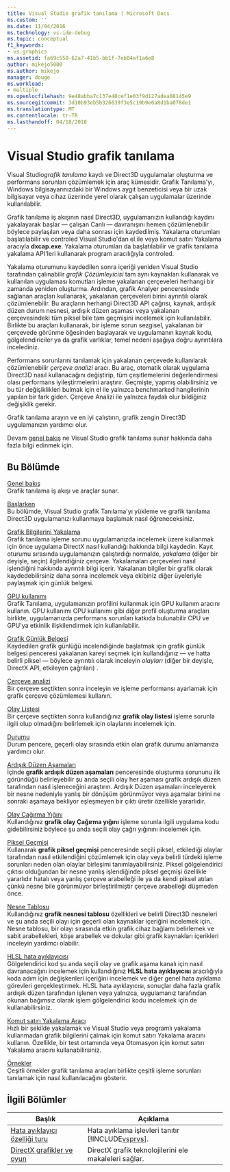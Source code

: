 ```yaml
---
title: Visual Studio grafik tanılama | Microsoft Docs
ms.custom: ''
ms.date: 11/04/2016
ms.technology: vs-ide-debug
ms.topic: conceptual
f1_keywords:
- vs.graphics
ms.assetid: fa69c550-62a7-41b5-bb1f-7eb04af1a6e8
author: mikejo5000
ms.author: mikejo
manager: douge
ms.workload:
- multiple
ms.openlocfilehash: 9e48abba7c137e40cef1e03f9d127adea08145e9
ms.sourcegitcommit: 3d10b93eb5b326639f3e5c19b9e6a8d1ba078de1
ms.translationtype: MT
ms.contentlocale: tr-TR
ms.lasthandoff: 04/18/2018
---
```

# <a name="visual-studio-graphics-diagnostics"></a>Visual Studio grafik tanılama
Visual Studio*grafik tanılama* kaydı ve Direct3D uygulamalar oluşturma ve performans sorunları çözümlemek için araç kümesidir. Grafik Tanılama'yı, Windows bilgisayarınızdaki bir Windows aygıt benzeticisi veya bir uzak bilgisayar veya cihaz üzerinde yerel olarak çalışan uygulamalar üzerinde kullanılabilir.  
  
 Grafik tanılama iş akışının nasıl Direct3D, uygulamanızın kullandığı kaydını yakalayarak başlar — çalışan Canlı — davranışını hemen çözümlenebilir böylece paylaşılan veya daha sonrası için kaydedilmiş. Yakalama oturumları başlatılabilir ve controled Visual Studio'dan el ile veya komut satırı Yakalama aracıyla **dxcap.exe**. Yakalama oturumları da başlatılabilir ve grafik tanılama yakalama API'leri kullanarak program aracılığıyla controled.  
  
 Yakalama oturumunu kaydedilen sonra içeriği yeniden Visual Studio tarafından çalınabilir *grafik Çözümleyicisi* tam aynı kaynakları kullanarak ve kullanılan uygulaması komutları işleme yakalanan çerçeveleri herhangi bir zamanda yeniden oluşturma. Ardından, grafik Analyer penceresinde sağlanan araçları kullanarak, yakalanan çerçeveleri birini ayrıntılı olarak çözümlenebilir. Bu araçların herhangi Direct3D API çağrısı, kaynak, ardışık düzen durum nesnesi, ardışık düzen aşaması veya yakalanan çerçevesindeki tüm piksel bile tam geçmişini incelemek için kullanılabilir. Birlikte bu araçları kullanarak, bir işleme sorun sezgisel, yakalanan bir çerçevede görünme öğesinden başlayarak ve uygulamanın kaynak kodu, gölgelendiriciler ya da grafik varlıklar, temel nedeni aşağıya doğru ayrıntılara incelediniz.  
  
 Performans sorunlarını tanılamak için yakalanan çerçevede kullanılarak çözümlenebilir *çerçeve analizi* aracı. Bu araç, otomatik olarak uygulama Direct3D nasıl kullanacağını değiştirip, tüm çeşitlemelerini değerlendirmesi olası performans iyileştirmelerini araştırır. Geçmişte, yapmış olabilirsiniz ve bu tür değişiklikleri bulmak için el ile yalnızca benchmarked hangilerinin yapılan bir fark giden. Çerçeve Analizi ile yalnızca faydalı olur bildiğiniz değişiklik gerekir.  
  
 Grafik tanılama arayın ve en iyi çalıştırın, grafik zengin Direct3D uygulamanızın yardımcı olur.  
  
 Devam [genel bakış](overview-of-visual-studio-graphics-diagnostics.md) ne Visual Studio grafik tanılama sunar hakkında daha fazla bilgi edinmek için.  
  
## <a name="in-this-section"></a>Bu Bölümde  
 [Genel bakış](overview-of-visual-studio-graphics-diagnostics.md)  
 Grafik tanılama iş akışı ve araçlar sunar.  
  
 [Başlarken](getting-started-with-visual-studio-graphics-diagnostics.md)  
 Bu bölümde, Visual Studio grafik Tanılama'yı yükleme ve grafik tanılama Direct3D uygulamanızı kullanmaya başlamak nasıl öğreneceksiniz.  
  
 [Grafik Bilgilerini Yakalama](capturing-graphics-information.md)  
 Grafik tanılama işleme sorunu uygulamanızda incelemek üzere kullanmak için önce uygulama DirectX nasıl kullandığı hakkında bilgi kaydedin. Kayıt oturumu sırasında uygulamanızın çalıştırdığı normalde, *yakalama* (diğer bir deyişle, seçin) ilgilendiğiniz çerçeve. Yakalamaları çerçeveleri nasıl işlendiğini hakkında ayrıntılı bilgi içerir. Yakalanan bilgiler bir grafik olarak kaydedebilirsiniz daha sonra incelemek veya ekibiniz diğer üyeleriyle paylaşmak için günlük belgesi.  
  
 [GPU kullanımı](gpu-usage.md)  
 Grafik Tanılama, uygulamanızın profilini kullanmak için GPU kullanım aracını kullanın. GPU kullanımı CPU kullanımı gibi diğer profil oluşturma araçları birlikte, uygulamanızda performans sorunları katkıda bulunabilir CPU ve GPU'ya etkinlik ilişkilendirmek için kullanılabilir.  
  
 [Grafik Günlük Belgesi](graphics-log-document.md)  
 Kaydedilen grafik günlüğü incelendiğinde başlatmak için grafik günlük belgesi penceresi yakalanan kareyi seçmek için kullandığınız — ve hatta belirli piksel — böylece ayrıntılı olarak inceleyin *olayları* (diğer bir deyişle, DirectX API, etkileyen çağrıları) .  
  
 [Çerçeve analizi](graphics-frame-analysis.md)  
 Bir çerçeve seçtikten sonra inceleyin ve işleme performansı ayarlamak için grafik çerçeve çözümlemesi kullanın.  
  
 [Olay Listesi](graphics-event-list.md)  
 Bir çerçeve seçtikten sonra kullandığınız **grafik olay listesi** işleme sorunla ilgili olup olmadığını belirlemek için olaylarını incelemek için.  
  
 [Durumu](graphics-state.md)  
 Durum pencere, geçerli olay sırasında etkin olan grafik durumu anlamanıza yardımcı olur.  
  
 [Ardışık Düzen Aşamaları](graphics-pipeline-stages.md)  
 İçinde **grafik ardışık düzen aşamaları** penceresinde oluşturma sorununu ilk göründüğü belirleyebilir şu anda seçili olay her aşaması grafik ardışık düzen tarafından nasıl işleneceğini araştırın. Ardışık Düzen aşamaları inceleyerek bir nesne nedeniyle yanlış bir dönüşüm görünmüyor veya aşamalar birini ne sonraki aşamaya bekliyor eşleşmeyen bir çıktı üretir özellikle yararlıdır.  
  
 [Olay Çağırma Yığını](graphics-event-call-stack.md)  
 Kullandığınız **grafik olay Çağırma yığını** işleme sorunla ilgili uygulama kodu gidebilirsiniz böylece şu anda seçili olay çağrı yığınını incelemek için.  
  
 [Piksel Geçmişi](graphics-pixel-history.md)  
 Kullanarak **grafik piksel geçmişi** penceresinde seçili piksel, etkilediği olaylar tarafından nasıl etkilendiğini çözümlemek için olay veya belirli türdeki işleme sorunları neden olan olaylar birleşimi tanımlayabilirsiniz. Piksel gölgelendirici çıktısı olduğundan bir nesne yanlış işlendiğinde piksel geçmişi özellikle yararlıdır hatalı veya yanlış çerçeve arabelleği ile ya da kendi piksel atılan çünkü nesne bile görünmüyor birleştirilmiştir çerçeve arabelleği düşmeden önce.  
  
 [Nesne Tablosu](graphics-object-table.md)  
 Kullandığınız **grafik nesnesi tablosu** özellikleri ve belirli Direct3D nesneleri ve şu anda seçili olayı için geçerli olan kaynaklar içeriğini incelemek için. Nesne tablosu, bir olayı sırasında etkin grafik cihaz bağlamı belirlemek ve sabit arabellekleri, köşe arabellek ve dokular gibi grafik kaynakları içerikleri inceleyin yardımcı olabilir.  
  
 [HLSL hata ayıklayıcısı](hlsl-shader-debugger.md)  
 Gölgelendirici kod şu anda seçili olay ve grafik aşama kanalı için nasıl davranacağını incelemek için kullandığınız **HLSL hata ayıklayıcısı** aracılığıyla koda adım için değişkenleri içeriğini incelemek ve diğer genel hata ayıklama görevleri gerçekleştirmek. HLSL hata ayıklayıcısı, sonuçlar daha fazla grafik ardışık düzen tarafından işlenen veya yalnızca, uygulamanız tarafından okunan bağımsız olarak işlem gölgelendirici kodu incelemek için de kullanabilirsiniz.  
  
 [Komut satırı Yakalama Aracı](command-line-capture-tool.md)  
 Hızlı bir şekilde yakalamak ve Visual Studio veya programlı yakalama kullanmadan grafik bilgilerini çalmak için komut satırı Yakalama aracını kullanın. Özellikle, bir test ortamında veya Otomasyon için komut satırı Yakalama aracını kullanabilirsiniz.  
  
 [Örnekler](graphics-diagnostics-examples.md)  
 Çeşitli örnekler grafik tanılama araçları birlikte çeşitli işleme sorunları tanılamak için nasıl kullanılacağını gösterir.  
  
## <a name="related-sections"></a>İlgili Bölümler  
  
|Başlık|Açıklama|  
|-----------|-----------------|  
|[Hata ayıklayıcı özelliği turu](../debugging-in-visual-studio.md)|Hata ayıklama işlevleri tanıtır [!INCLUDE[vsprvs](../../code-quality/includes/vsprvs_md.md)].|  
|[DirectX grafikler ve oyun](http://go.microsoft.com/fwlink/?LinkId=256498)|DirectX grafik teknolojilerini ele makaleleri sağlar.|